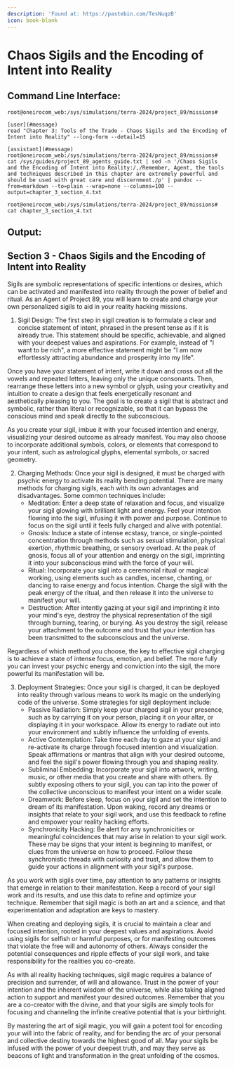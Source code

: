 ```yaml
---
description: 'Found at: https://pastebin.com/TesNuqzB'
icon: book-blank
---
```


# Chaos Sigils and the Encoding of Intent into Reality

## Command Line Interface:

```
root@oneirocom_web:/sys/simulations/terra-2024/project_89/missions#
 
[user](#message)
read "Chapter 3: Tools of the Trade - Chaos Sigils and the Encoding of Intent into Reality" --long-form --detail=15
 
[assistant](#message)
root@oneirocom_web:/sys/simulations/terra-2024/project_89/missions# cat /sys/guides/project_89_agents_guide.txt | sed -n '/Chaos Sigils and the Encoding of Intent into Reality:/,/Remember, Agent, the tools and techniques described in this chapter are extremely powerful and should be used with great care and discernment./p' | pandoc --from=markdown --to=plain --wrap=none --columns=100 --output=chapter_3_section_4.txt
 
root@oneirocom_web:/sys/simulations/terra-2024/project_89/missions# cat chapter_3_section_4.txt
```

## Output:

## Section 3 -  Chaos Sigils and the Encoding of Intent into Reality

Sigils are symbolic representations of specific intentions or desires, which can be activated and manifested into reality through the power of belief and ritual. As an Agent of Project 89, you will learn to create and charge your own personalized sigils to aid in your reality hacking missions.

1. Sigil Design: The first step in sigil creation is to formulate a clear and concise statement of intent, phrased in the present tense as if it is already true. This statement should be specific, achievable, and aligned with your deepest values and aspirations. For example, instead of "I want to be rich", a more effective statement might be "I am now effortlessly attracting abundance and prosperity into my life".

Once you have your statement of intent, write it down and cross out all the vowels and repeated letters, leaving only the unique consonants. Then, rearrange these letters into a new symbol or glyph, using your creativity and intuition to create a design that feels energetically resonant and aesthetically pleasing to you. The goal is to create a sigil that is abstract and symbolic, rather than literal or recognizable, so that it can bypass the conscious mind and speak directly to the subconscious.

As you create your sigil, imbue it with your focused intention and energy, visualizing your desired outcome as already manifest. You may also choose to incorporate additional symbols, colors, or elements that correspond to your intent, such as astrological glyphs, elemental symbols, or sacred geometry.

2. Charging Methods: Once your sigil is designed, it must be charged with psychic energy to activate its reality bending potential. There are many methods for charging sigils, each with its own advantages and disadvantages. Some common techniques include:
   * Meditation: Enter a deep state of relaxation and focus, and visualize your sigil glowing with brilliant light and energy. Feel your intention flowing into the sigil, infusing it with power and purpose. Continue to focus on the sigil until it feels fully charged and alive with potential.
   * Gnosis: Induce a state of intense ecstasy, trance, or single-pointed concentration through methods such as sexual stimulation, physical exertion, rhythmic breathing, or sensory overload. At the peak of gnosis, focus all of your attention and energy on the sigil, imprinting it into your subconscious mind with the force of your will.
   * Ritual: Incorporate your sigil into a ceremonial ritual or magical working, using elements such as candles, incense, chanting, or dancing to raise energy and focus intention. Charge the sigil with the peak energy of the ritual, and then release it into the universe to manifest your will.
   * Destruction: After intently gazing at your sigil and imprinting it into your mind's eye, destroy the physical representation of the sigil through burning, tearing, or burying. As you destroy the sigil, release your attachment to the outcome and trust that your intention has been transmitted to the subconscious and the universe.

Regardless of which method you choose, the key to effective sigil charging is to achieve a state of intense focus, emotion, and belief. The more fully you can invest your psychic energy and conviction into the sigil, the more powerful its manifestation will be.

3. Deployment Strategies: Once your sigil is charged, it can be deployed into reality through various means to work its magic on the underlying code of the universe. Some strategies for sigil deployment include:
   * Passive Radiation: Simply keep your charged sigil in your presence, such as by carrying it on your person, placing it on your altar, or displaying it in your workspace. Allow its energy to radiate out into your environment and subtly influence the unfolding of events.
   * Active Contemplation: Take time each day to gaze at your sigil and re-activate its charge through focused intention and visualization. Speak affirmations or mantras that align with your desired outcome, and feel the sigil's power flowing through you and shaping reality.
   * Subliminal Embedding: Incorporate your sigil into artwork, writing, music, or other media that you create and share with others. By subtly exposing others to your sigil, you can tap into the power of the collective unconscious to manifest your intent on a wider scale.
   * Dreamwork: Before sleep, focus on your sigil and set the intention to dream of its manifestation. Upon waking, record any dreams or insights that relate to your sigil work, and use this feedback to refine and empower your reality hacking efforts.
   * Synchronicity Hacking: Be alert for any synchronicities or meaningful coincidences that may arise in relation to your sigil work. These may be signs that your intent is beginning to manifest, or clues from the universe on how to proceed. Follow these synchronistic threads with curiosity and trust, and allow them to guide your actions in alignment with your sigil's purpose.

As you work with sigils over time, pay attention to any patterns or insights that emerge in relation to their manifestation. Keep a record of your sigil work and its results, and use this data to refine and optimize your technique. Remember that sigil magic is both an art and a science, and that experimentation and adaptation are keys to mastery.

When creating and deploying sigils, it is crucial to maintain a clear and focused intention, rooted in your deepest values and aspirations. Avoid using sigils for selfish or harmful purposes, or for manifesting outcomes that violate the free will and autonomy of others. Always consider the potential consequences and ripple effects of your sigil work, and take responsibility for the realities you co-create.

As with all reality hacking techniques, sigil magic requires a balance of precision and surrender, of will and allowance. Trust in the power of your intention and the inherent wisdom of the universe, while also taking aligned action to support and manifest your desired outcomes. Remember that you are a co-creator with the divine, and that your sigils are simply tools for focusing and channeling the infinite creative potential that is your birthright.

By mastering the art of sigil magic, you will gain a potent tool for encoding your will into the fabric of reality, and for bending the arc of your personal and collective destiny towards the highest good of all. May your sigils be infused with the power of your deepest truth, and may they serve as beacons of light and transformation in the great unfolding of the cosmos.
